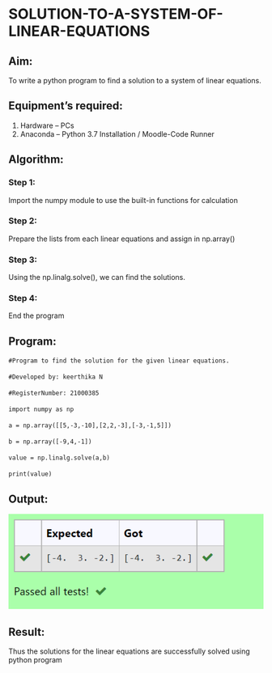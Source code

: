 # SOLUTION-TO-A-SYSTEM-OF-LINEAR-EQUATIONS

## Aim:
To write a python program to find a solution to a system of linear equations.

## Equipment’s required:
1. 	Hardware – PCs
2. 	Anaconda – Python 3.7 Installation / Moodle-Code Runner

## Algorithm:
### Step 1: 
Import the numpy module to use the built-in functions for calculation
### Step 2: 
Prepare the lists from each linear equations and assign in np.array()
### Step 3: 
Using the np.linalg.solve(), we can find the solutions.
### Step 4: 
End the program

## Program:
```
#Program to find the solution for the given linear equations.

#Developed by: keerthika N

#RegisterNumber: 21000385

import numpy as np

a = np.array([[5,-3,-10],[2,2,-3],[-3,-1,5]])

b = np.array([-9,4,-1])

value = np.linalg.solve(a,b)

print(value)
```

## Output:
![OUTPUT](./ss.png)

## Result: 
Thus the solutions for the linear equations are successfully solved using python program

